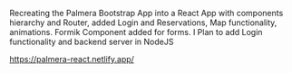 
Recreating the Palmera Bootstrap App into a React App with components hierarchy and Router, added Login and Reservations, Map functionality, animations. Formik Component added for forms. I Plan to add Login functionality and backend server in NodeJS

https://palmera-react.netlify.app/
